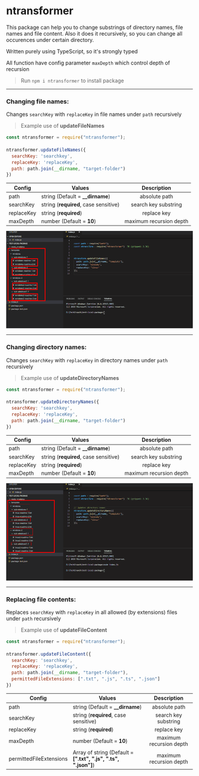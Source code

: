 # ntransformer

This package can help you to change substrings of directory names, file names and file content. 
Also it does it recursively, so you can change all occurences under certain directory.

Written purely using TypeScript, so it's strongly typed

All function have config parameter `maxDepth` which control depth of recursion


> Run `npm i ntransformer` to install package

___

### Changing file names:
Changes `searchKey` with `replaceKey` in file names under `path` recursively

> Example use of **updateFileNames**

```javascript
const ntransformer = require("ntransformer");

ntransformer.updateFileNames({ 
  searchKey: 'searchkey',
  replaceKey: 'replaceKey',
  path: path.join(__dirname, "target-folder")
})
```

| Config                      | Values                                    | Description                           | 
| -------------               | ----------------------                    |:----------------------:               | 
| path                        | string (Default = **__dirname**)          | absolute path                         |
| searchKey                   | string (**required**, case sensitive)     | search key substring                  |
| replaceKey                  | string (**required**)                     | replace key                           |
| maxDepth                    | number (Default = **10**)                 | maximum recursion depth               |


![Application image](./images/file-name-demo.gif?raw=true)

___

### Changing directory names:

Changes `searchKey` with `replaceKey` in directory names under `path` recursively

> Example use of **updateDirectoryNames**

```javascript
const ntransformer = require("ntransformer");

ntransformer.updateDirectoryNames({ 
  searchKey: 'searchkey',
  replaceKey: 'replaceKey',
  path: path.join(__dirname, "target-folder")
})
```

| Config                      | Values                                    | Description                           | 
| -------------               | ----------------------                    |:----------------------:               | 
| path                        | string (Default = **__dirname**)          | absolute path                         |
| searchKey                   | string (**required**, case sensitive)     | search key substring                  |
| replaceKey                  | string (**required**)                     | replace key                           |
| maxDepth                    | number (Default = **10**)                 | maximum recursion depth               |

![Application image](./images/directory-name-demo.gif?raw=true)

___

### Replacing file contents:

Replaces `searchKey` with `replaceKey` in all allowed (by extensions) files under `path` recursively

> Example use of **updateFileContent**

```javascript
const ntransformer = require("ntransformer");

ntransformer.updateFileContent({ 
  searchKey: 'searchkey',
  replaceKey: 'replaceKey',
  path: path.join(__dirname, "target-folder"),
  permittedFileExtensions: [".txt", ".js", ".ts", ".json"]
})
```

| Config                      | Values                                                              | Description                           | 
| -------------               | ----------------------                                              |:----------------------:               | 
| path                        | string (Default = **__dirname**)                                    | absolute path                         |
| searchKey                   | string (**required**, case sensitive)                               | search key substring                  |
| replaceKey                  | string (**required**)                                               | replace key                           |
| maxDepth                    | number (Default = **10**)                                           | maximum recursion depth               |
| permittedFileExtensions     | Array of string (Default = **[".txt", ".js", ".ts", ".json"]**)     | maximum recursion depth               |